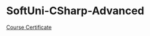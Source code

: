 # SoftUni-CSharp-Advanced
[Course Certificate](https://softuni.bg/certificates/details/141600/2b854dbc)

